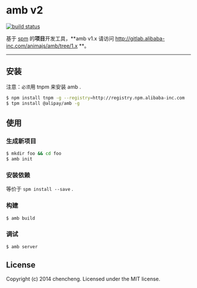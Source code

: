 # amb v2

[![build status](http://gitlab-ci.alibaba-inc.com/projects/140/status.png?ref=master)](http://gitlab-ci.alibaba-inc.com/projects/140?ref=master)

基于 [spm](http://spmjs.io/) 的**项目**开发工具，**amb v1.x 请访问 http://gitlab.alibaba-inc.com/animajs/amb/tree/1.x **。

---

## 安装

注意：`必须`用 tnpm 来安装 amb .

```bash
$ npm install tnpm -g --registry=http://registry.npm.alibaba-inc.com
$ tpm install @alipay/amb -g
```

## 使用

### 生成新项目

```bash
$ mkdir foo && cd foo
$ amb init
```

### 安装依赖

等价于 `spm install --save` .

### 构建

```bash
$ amb build
```

### 调试

```bash
$ amb server
```

## License

Copyright (c) 2014 chencheng. Licensed under the MIT license.
